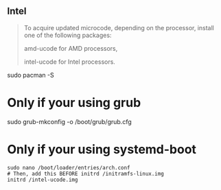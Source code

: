 ## Intel
> To acquire updated microcode, depending on the processor, install one of the following packages:
>
> amd-ucode for AMD processors,
>
> intel-ucode for Intel processors.

sudo pacman -S <thepackagebasedonabove>

# Only if your using grub
sudo grub-mkconfig -o /boot/grub/grub.cfg

# Only if your using systemd-boot
```
sudo nano /boot/loader/entries/arch.conf
# Then, add this BEFORE initrd /initramfs-linux.img
initrd /intel-ucode.img
```

